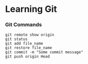 # Learning Git

### Git Commands

```
git remote show origin
git status
git add file_name
git restore file_name
git commit -m "Some commit message"
git push origin Head
```